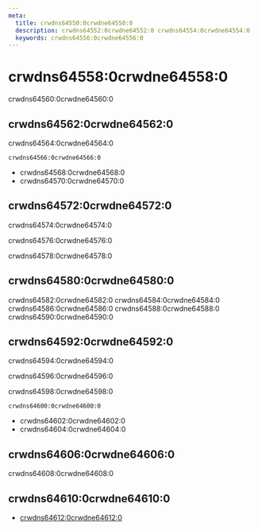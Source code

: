 ```yaml
---
meta:
  title: crwdns64550:0crwdne64550:0
  description: crwdns64552:0crwdne64552:0 crwdns64554:0crwdne64554:0
  keywords: crwdns64556:0crwdne64556:0
---
```


# crwdns64558:0crwdne64558:0
crwdns64560:0crwdne64560:0

<entry-ad />

## crwdns64562:0crwdne64562:0
crwdns64564:0crwdne64564:0

`crwdns64566:0crwdne64566:0`
- crwdns64568:0crwdne64568:0
- crwdns64570:0crwdne64570:0


## crwdns64572:0crwdne64572:0
crwdns64574:0crwdne64574:0

  crwdns64576:0crwdne64576:0

  crwdns64578:0crwdne64578:0

## crwdns64580:0crwdne64580:0
crwdns64582:0crwdne64582:0
<alert type="success">crwdns64584:0crwdne64584:0</alert>
<alert type="info">crwdns64586:0crwdne64586:0</alert>
<alert type="warning">crwdns64588:0crwdne64588:0</alert>
<alert type="error">crwdns64590:0crwdne64590:0</alert>

## crwdns64592:0crwdne64592:0
crwdns64594:0crwdne64594:0

  crwdns64596:0crwdne64596:0

  crwdns64598:0crwdne64598:0

  `crwdns64600:0crwdne64600:0`
  - crwdns64602:0crwdne64602:0
  - crwdns64604:0crwdne64604:0

## crwdns64606:0crwdne64606:0
crwdns64608:0crwdne64608:0

## crwdns64610:0crwdne64610:0
  - [crwdns64612:0crwdne64612:0]()

<doc-footer />
